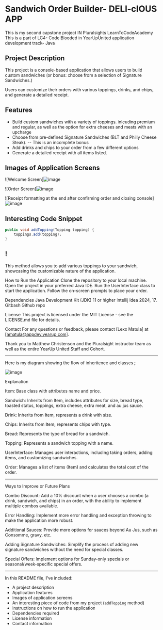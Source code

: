# Sandwich Order Builder- DELI-cIOUS APP

This is my second capstone project IN Pluralsights LearnToCodeAcademy 
This is a part of LC4- Code Blooded in YearUpUnited application development track- Java

## Project Description
This project is a console-based application that allows users to build custom sandwiches (or bonus: choose from a selection of Signature Sandwiches.)

Users can customize their orders with various toppings, drinks, and chips, and generate a detailed receipt.

## Features
- Build custom sandwiches with a variety of toppings. inlcuding premium and regular, as well as the option for extra cheeses and meats with an upcharge 
- Choose from pre-defined Signature Sandwiches (BLT and Philly Cheese Steak). -- This is an incomplete bonus
- Add drinks and chips to your order from a few different options
- Generate a detailed receipt with all items listed.

## Images of Application Screens
![Welcome Screen]![image](https://github.com/user-attachments/assets/c56f05f9-5b08-41c2-bff6-af59e84b532d)



![Order Screen]![image](https://github.com/user-attachments/assets/2af01713-0052-470b-9205-45b4ab7845ff)


![Receipt formatting at the end after confirming order and closing console]![image](https://github.com/user-attachments/assets/7f640793-7c1d-48e2-9826-f22093b45038)


## Interesting Code Snippet
```java
public void addTopping(Topping topping) {
    toppings.add(topping);
}
```
## !
This method allows you to add various toppings to your sandwich, showcasing the customizable nature of the application.

How to Run the Application
Clone the repository to your local machine.
Open the project in your preferred Java IDE.
Run the UserInterface class to start the application.
Follow the on-screen prompts to place your order.

Dependencies
Java Development Kit (JDK) 11 or higher
Intellij Idea 2024, 17.
Gitbash
Github repo

License
This project is licensed under the MIT License - see the LICENSE.md file for details.

Contact
For any questions or feedback, please contact [Lexx Matula] at [amatula@appdev.yearup.com].

Thank you to Matthew Christenson and the Pluralsight instructor team as well as the entire YearUp United Staff and Cohort.

-------------------------------------------------------------------------------------------------------------------

Here is my diagram showing the flow of inheritence and classes ;

![image](https://github.com/user-attachments/assets/d5cacd9b-d2d9-4101-b39a-25821a3c15c1)

Explanation

Item: Base class with attributes name and price.

Sandwich: Inherits from Item, includes attributes for size, bread type, toasted status, toppings, extra cheese, extra meat, and au jus sauce.

Drink: Inherits from Item, represents a drink with size.

Chips: Inherits from Item, represents chips with type.

Bread: Represents the type of bread for a sandwich.

Topping: Represents a sandwich topping with a name.

UserInterface: Manages user interactions, including taking orders, adding items, and customizing sandwiches.

Order: Manages a list of items (Item) and calculates the total cost of the order.


---------------------------------------------------------------------------------------------------------------------------

Ways to Improve or Future Plans

Combo Discount:
Add a 10% discount when a user chooses a combo (a drink, sandwich, and chips) in an order, with the ability to implement multiple combos available.

Error Handling:
Implement more error handling and exception throwing to make the application more robust.

Additional Sauces:
Provide more options for sauces beyond Au Jus, such as Consomme, gravy, etc.

Adding Signature Sandwiches:
Simplify the process of adding new signature sandwiches without the need for special classes.

Special Offers:
Implement options for Sunday-only specials or seasonal/week-specific special offers.

----------------------------------------------------------------------------------------------------

In this README file, I've included:
- A project description
- Application features
- Images of application screens
- An interesting piece of code from my project (`addTopping` method)
- Instructions on how to run the application
- Dependencies required
- License information
- Contact information
